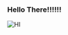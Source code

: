   ### Hello There!!!!!!
<p align="left">
  <img src="https://media.giphy.com/media/v1.Y2lkPTc5MGI3NjExczZrY3locWdtMmZhZGQ1bHZmZTh0cTlvZWFybWhsMGIza3p4Y3NoOSZlcD12MV9pbnRlcm5hbF9naWZfYnlfaWQmY3Q9Zw/WtWki06DfwNnq/giphy.gif" alt="HI">
</p>
